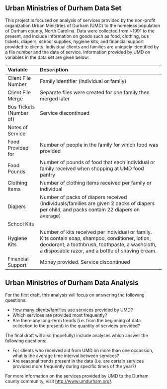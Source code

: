 ## Urban Ministries of Durham Data Set

This project is focused on analysis of services provided by the non-profit organization Urban Ministries of Durham (UMD) to the homeless population of Durham county, North Carolina. Data were collected from ~1991 to the present, and include information on goods such as food, clothing, bus tickets, diapers, school supplies, hygiene kits, and financial support provided to clients. Individual clients and families are uniquely identified by a file number and the date of service. Information provided by UMD on variables in the data set are given below:

| Variable | Description |
|:---------|:-----------|
| Client File Number | Family identifier (individual or family) |
| Client File Merge | Separate files were created for one family then merged later |
| Bus Tickets (Number of) | Service discontinued |
| Notes of Service |  |
| Food Provided for | Number of people in the family for which food was provided |
| Food Pounds | Number of pounds of food that each individual or family received when shopping at UMD food pantry |
| Clothing Items | Number of clothing items received per family or individual |
| Diapers | Number of packs of diapers received (individuals/families are given 2 packs of diapers per child, and packs contain 22 diapers on average) |
| School Kits |  |
| Hygiene Kits | Number of kits received per individual or family. Kits contain soap, shampoo, conditioner, lotion, deodorant, a toothbrush, toothpaste, a washcloth, a disposable razor, and a bottle of shaving cream. |
| Financial Support | Money provided. Service discontinued |

## Urban Ministries of Durham Data Analysis

For the first draft, this analysis will focus on answering the following questions: 
* How many clients/families use services provided by UMD?
* Which services are provided most frequently?
* Are there any long-term trends (i.e. from the beginning of data collection to the present) in the quantity of services provided? 


The final draft will also (hopefully) include analyses which answer the following questions: 
* For clients who received aid from UMD on more than one occassion, what is the average time interval between services?
* Are seasonal trends present in the data (i.e. are certain services provided more frequently during specific times of the year?)

For more information on the services provided by UMD to the Durham county community, visit http://www.umdurham.org/. 

